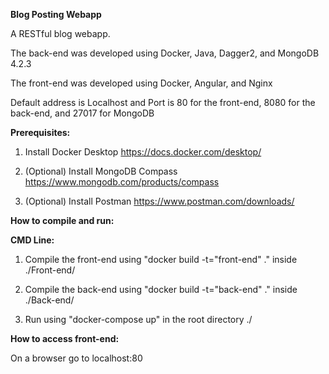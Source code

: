 **Blog Posting Webapp**

A RESTful blog webapp. 

The back-end was developed using Docker, Java, Dagger2, and MongoDB 4.2.3

The front-end was developed using Docker, Angular, and Nginx

Default address is Localhost and Port is 80 for the front-end, 8080 for the back-end, and 27017 for MongoDB


**Prerequisites:**

1. Install Docker Desktop https://docs.docker.com/desktop/

2. (Optional) Install MongoDB Compass https://www.mongodb.com/products/compass

3. (Optional) Install Postman https://www.postman.com/downloads/


**How to compile and run:**

**CMD Line:**

1. Compile the front-end using "docker build -t="front-end" ." inside ./Front-end/

2. Compile the back-end using "docker build -t="back-end" ." inside ./Back-end/

3. Run using "docker-compose up" in the root directory ./


**How to access front-end:**

On a browser go to localhost:80
